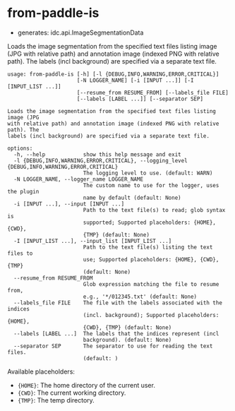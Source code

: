 # from-paddle-is

* generates: idc.api.ImageSegmentationData

Loads the image segmentation from the specified text files listing image (JPG with relative path) and annotation image (indexed PNG with relative path). The labels (incl background) are specified via a separate text file.

```
usage: from-paddle-is [-h] [-l {DEBUG,INFO,WARNING,ERROR,CRITICAL}]
                      [-N LOGGER_NAME] [-i [INPUT ...]] [-I [INPUT_LIST ...]]
                      [--resume_from RESUME_FROM] [--labels_file FILE]
                      [--labels [LABEL ...]] [--separator SEP]

Loads the image segmentation from the specified text files listing image (JPG
with relative path) and annotation image (indexed PNG with relative path). The
labels (incl background) are specified via a separate text file.

options:
  -h, --help            show this help message and exit
  -l {DEBUG,INFO,WARNING,ERROR,CRITICAL}, --logging_level {DEBUG,INFO,WARNING,ERROR,CRITICAL}
                        The logging level to use. (default: WARN)
  -N LOGGER_NAME, --logger_name LOGGER_NAME
                        The custom name to use for the logger, uses the plugin
                        name by default (default: None)
  -i [INPUT ...], --input [INPUT ...]
                        Path to the text file(s) to read; glob syntax is
                        supported; Supported placeholders: {HOME}, {CWD},
                        {TMP} (default: None)
  -I [INPUT_LIST ...], --input_list [INPUT_LIST ...]
                        Path to the text file(s) listing the text files to
                        use; Supported placeholders: {HOME}, {CWD}, {TMP}
                        (default: None)
  --resume_from RESUME_FROM
                        Glob expression matching the file to resume from,
                        e.g., '*/012345.txt' (default: None)
  --labels_file FILE    The file with the labels associated with the indices
                        (incl. background); Supported placeholders: {HOME},
                        {CWD}, {TMP} (default: None)
  --labels [LABEL ...]  The labels that the indices represent (incl
                        background). (default: None)
  --separator SEP       The separator to use for reading the text files.
                        (default: )
```

Available placeholders:

* `{HOME}`: The home directory of the current user.
* `{CWD}`: The current working directory.
* `{TMP}`: The temp directory.
